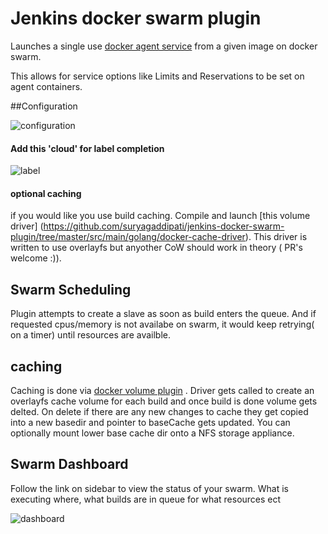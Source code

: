 # Jenkins docker swarm plugin

Launches a single use [docker agent service](https://docs.docker.com/engine/swarm/how-swarm-mode-works/services/) from a given image on docker swarm.

This allows for service options like Limits and Reservations to be set on agent containers.

##Configuration

![configuration](http://i.imgur.com/sd5kVSr.png "Configuration")

#### Add this 'cloud' for label completion
![label](http://i.imgur.com/IfyzNW7.png)

#### optional caching
if you would like you use build caching. Compile and launch [this volume driver] (https://github.com/suryagaddipati/jenkins-docker-swarm-plugin/tree/master/src/main/golang/docker-cache-driver). This driver is written to use overlayfs but anyother CoW should work in theory ( PR's welcome :)).

## Swarm Scheduling

Plugin attempts to create a slave as soon as build enters the queue. And if requested cpus/memory is not availabe on swarm, it would keep retrying( on a timer) until resources are availble.

## caching
 Caching is done via [docker volume plugin](https://github.com/suryagaddipati/jenkins-docker-swarm-plugin/tree/master/src/main/golang/docker-cache-driver) .
 Driver gets called to create an overlayfs cache volume  for each build and once build is done volume gets delted. On delete if there are any new changes to cache they get copied into a new basedir and pointer to baseCache gets updated. You can optionally mount lower base cache dir onto a NFS storage appliance.

## Swarm Dashboard

Follow the link on sidebar to view the status of your swarm. What is executing where, what builds are in queue for what resources ect

![dashboard](http://i.imgur.com/A4Ltqkh.png "Dashboard")
